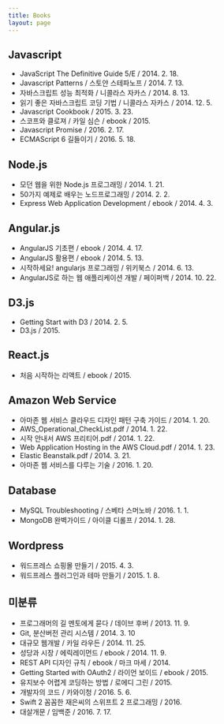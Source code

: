 ```yaml
---
title: Books
layout: page
---
```


## Javascript

- JavaScript The Definitive Guide 5/E / 2014. 2. 18.
- Javascript Patterns / 스토얀 스테파노프 / 2014. 7. 13.
- 자바스크립트 성능 최적화 / 니콜라스 자카스 / 2014. 8. 13.
- 읽기 좋은 자바스크립트 코딩 기법 / 니콜라스 자카스 / 2014. 12. 5.
- Javascript Cookbook / 2015. 3. 23.
- 스코프와 클로져 / 카일 심슨 / ebook / 2015.
- Javascript Promise / 2016. 2. 17.
- ECMAScript 6 길들이기 / 2016. 5. 18.


## Node.js

- 모던 웹을 위한 Node.js 프로그래밍 / 2014. 1. 21.
- 50가지 예제로 배우는 노드프로그래밍 / 2014. 2. 2.
- Express Web Application Development / ebook / 2014. 4. 3.

## Angular.js

- AngularJS 기초편 / ebook / 2014. 4. 17.
- AngularJS 활용편 / ebook / 2014. 5. 13.
- 시작하세요! angularjs 프로그래밍 / 위키북스 / 2014. 6. 13.
- AngularJS로 하는 웹 애플리케이션 개발 / 페이퍼백 / 2014. 10. 22.


## D3.js

- Getting Start with D3 / 2014. 2. 5.
- D3.js / 2015.


## React.js

- 처음 시작하는 리액트 / ebook / 2015.


## Amazon Web Service

- 아마존 웹 서비스 클라우드 디자인 패턴 구축 가이드 / 2014. 1. 20.
- AWS_Operational_CheckList.pdf / 2014. 1. 22.
- 시작 안내서 AWS 프리티어.pdf / 2014. 1. 22.
- Web Application Hosting in the AWS Cloud.pdf / 2014. 1. 23.
- Elastic Beanstalk.pdf / 2014. 3. 21.
- 아마존 웹 서비스를 다루는 기술 / 2016. 1. 20.


## Database

- MySQL Troubleshooting / 스베타 스머노바 / 2016. 1. 1.
- MongoDB 완벽가이드 / 아이클 디롤프 / 2014. 1. 28.


## Wordpress

- 워드프레스 쇼핑몰 만들기 / 2015. 4. 3.
- 워드프레스 플러그인과 테마 만들기 / 2015. 1. 8.


## 미분류

- 프로그래머의 길 멘토에게 묻다 / 데이브 후버 / 2013. 11. 9.
- Git, 분산버전 관리 시스템 / 2014. 3. 10
- 대규모 웹개발 / 카일 라우든 / 2014. 11. 25.
- 성당과 시장 / 에릭레이먼드 / ebook / 2014. 11. 9.
- REST API 디자인 규칙 / ebook / 마크 마세 / 2014.
- Getting Started with OAuth2 / 라이언 보이드 / ebook / 2015.
- 유지보수 어렵게 코딩하는 방법 / 로에디 그린 / 2015.
- 개발자의 코드 / 카와이청 / 2016. 5. 6.
- Swift 2 꼼꼼한 재은씨의 스위프트 2 프로그래밍 / 2016.
- 대살개문 / 임백준 / 2016. 7. 17.
